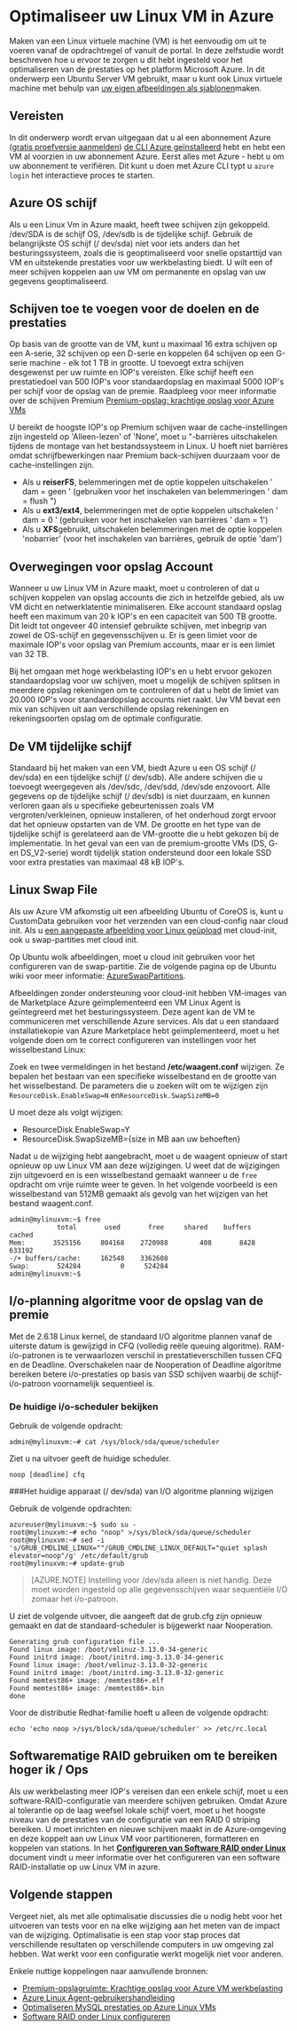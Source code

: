 <properties
    pageTitle="Optimaliseren van uw Linux VM in Azure | Microsoft Azure"
    description="Meer informatie over enkele optimalisatietips om ervoor te zorgen dat u hebt ingesteld met de Linux VM voor optimale prestaties op Azure"
    keywords="Linux virtuele machine van virtuele machine linux ubuntu virtual machine" 
    services="virtual-machines-linux"
    documentationCenter=""
    authors="rickstercdn"
    manager="timlt"
    editor="tysonn"
    tags="azure-resource-manager" />

<tags
    ms.service="virtual-machines-linux"
    ms.workload="infrastructure-services"
    ms.tgt_pltfrm="vm-linux"
    ms.devlang="na"
    ms.topic="article"
    ms.date="09/06/2016"
    ms.author="rclaus"/>

# <a name="optimize-your-linux-vm-on-azure"></a>Optimaliseer uw Linux VM in Azure

Maken van een Linux virtuele machine (VM) is het eenvoudig om uit te voeren vanaf de opdrachtregel of vanuit de portal. In deze zelfstudie wordt beschreven hoe u ervoor te zorgen u dit hebt ingesteld voor het optimaliseren van de prestaties op het platform Microsoft Azure. In dit onderwerp een Ubuntu Server VM gebruikt, maar u kunt ook Linux virtuele machine met behulp van [uw eigen afbeeldingen als sjablonen](virtual-machines-linux-create-upload-generic.md)maken.  

## <a name="prerequisites"></a>Vereisten

In dit onderwerp wordt ervan uitgegaan dat u al een abonnement Azure ([gratis proefversie aanmelden](https://azure.microsoft.com/pricing/free-trial/)) [de CLI Azure geïnstalleerd](../xplat-cli-install.md) hebt en hebt een VM al voorzien in uw abonnement Azure. Eerst alles met Azure - hebt u om uw abonnement te verifiëren. Dit kunt u doen met Azure CLI typt u `azure login` het interactieve proces te starten. 

## <a name="azure-os-disk"></a>Azure OS schijf

Als u een Linux Vm in Azure maakt, heeft twee schijven zijn gekoppeld. /dev/SDA is de schijf OS, /dev/sdb is de tijdelijke schijf.  Gebruik de belangrijkste OS schijf (/ dev/sda) niet voor iets anders dan het besturingssysteem, zoals die is geoptimaliseerd voor snelle opstarttijd van VM en uitstekende prestaties voor uw werkbelasting biedt. U wilt een of meer schijven koppelen aan uw VM om permanente en opslag van uw gegevens geoptimaliseerd. 

## <a name="adding-disks-for-size-and-performance-targets"></a>Schijven toe te voegen voor de doelen en de prestaties 

Op basis van de grootte van de VM, kunt u maximaal 16 extra schijven op een A-serie, 32 schijven op een D-serie en koppelen 64 schijven op een G-serie machine - elk tot 1 TB in grootte. U toevoegt extra schijven desgewenst per uw ruimte en IOP's vereisten. Elke schijf heeft een prestatiedoel van 500 IOP's voor standaardopslag en maximaal 5000 IOP's per schijf voor de opslag van de premie.  Raadpleeg voor meer informatie over de schijven Premium [Premium-opslag: krachtige opslag voor Azure VMs](../storage/storage-premium-storage.md)

U bereikt de hoogste IOP's op Premium schijven waar de cache-instellingen zijn ingesteld op 'Alleen-lezen' of 'None', moet u "-barrières uitschakelen tijdens de montage van het bestandssysteem in Linux. U hoeft niet barrières omdat schrijfbewerkingen naar Premium back-schijven duurzaam voor de cache-instellingen zijn.

- Als u **reiserFS**, belemmeringen met de optie koppelen uitschakelen ' dam = geen ' (gebruiken voor het inschakelen van belemmeringen ' dam = flush ")
- Als u **ext3/ext4**, belemmeringen met de optie koppelen uitschakelen ' dam = 0 ' (gebruiken voor het inschakelen van barrières ' dam = 1')
- Als u **XFS**gebruikt, uitschakelen belemmeringen met de optie koppelen 'nobarrier' (voor het inschakelen van barrières, gebruik de optie 'dam')

## <a name="storage-account-considerations"></a>Overwegingen voor opslag Account

Wanneer u uw Linux VM in Azure maakt, moet u controleren of dat u schijven koppelen van opslag accounts die zich in hetzelfde gebied, als uw VM dicht en netwerklatentie minimaliseren.  Elke account standaard opslag heeft een maximum van 20 k IOP's en een capaciteit van 500 TB grootte.  Dit leidt tot ongeveer 40 intensief gebruikte schijven, met inbegrip van zowel de OS-schijf en gegevensschijven u. Er is geen limiet voor de maximale IOP's voor opslag van Premium accounts, maar er is een limiet van 32 TB. 

Bij het omgaan met hoge werkbelasting IOP's en u hebt ervoor gekozen standaardopslag voor uw schijven, moet u mogelijk de schijven splitsen in meerdere opslag rekeningen om te controleren of dat u hebt de limiet van 20.000 IOP's voor standaardopslag accounts niet raakt. Uw VM bevat een mix van schijven uit aan verschillende opslag rekeningen en rekeningsoorten opslag om de optimale configuratie. 

## <a name="your-vm-temporary-drive"></a>De VM tijdelijke schijf

Standaard bij het maken van een VM, biedt Azure u een OS schijf (/ dev/sda) en een tijdelijke schijf (/ dev/sdb).  Alle andere schijven die u toevoegt weergegeven als /dev/sdc, /dev/sdd, /dev/sde enzovoort. Alle gegevens op de tijdelijke schijf (/ dev/sdb) is niet duurzaam, en kunnen verloren gaan als u specifieke gebeurtenissen zoals VM vergroten/verkleinen, opnieuw installeren, of het onderhoud zorgt ervoor dat het opnieuw opstarten van de VM.  De grootte en het type van de tijdelijke schijf is gerelateerd aan de VM-grootte die u hebt gekozen bij de implementatie. In het geval van een van de premium-grootte VMs (DS, G- en DS_V2-serie) wordt tijdelijk station ondersteund door een lokale SSD voor extra prestaties van maximaal 48 kB IOP's. 

## <a name="linux-swap-file"></a>Linux Swap File

Als uw Azure VM afkomstig uit een afbeelding Ubuntu of CoreOS is, kunt u CustomData gebruiken voor het verzenden van een cloud-config naar cloud init. Als u [een aangepaste afbeelding voor Linux geüpload](virtual-machines-linux-upload-vhd.md) met cloud-init, ook u swap-partities met cloud init.

Op Ubuntu wolk afbeeldingen, moet u cloud init gebruiken voor het configureren van de swap-partitie. Zie de volgende pagina op de Ubuntu wiki voor meer informatie: [AzureSwapPartitions](https://wiki.ubuntu.com/AzureSwapPartitions).

Afbeeldingen zonder ondersteuning voor cloud-init hebben VM-images van de Marketplace Azure geïmplementeerd een VM Linux Agent is geïntegreerd met het besturingssysteem. Deze agent kan de VM te communiceren met verschillende Azure services. Als dat u een standaard installatiekopie van Azure Marketplace hebt geïmplementeerd, moet u het volgende doen om te correct configureren van instellingen voor het wisselbestand Linux:

Zoek en twee vermeldingen in het bestand **/etc/waagent.conf** wijzigen. Ze bepalen het bestaan van een specifieke wisselbestand en de grootte van het wisselbestand. De parameters die u zoeken wilt om te wijzigen zijn `ResourceDisk.EnableSwap=N` en`ResourceDisk.SwapSizeMB=0` 

U moet deze als volgt wijzigen:

* ResourceDisk.EnableSwap=Y
* ResourceDisk.SwapSizeMB={size in MB aan uw behoeften} 

Nadat u de wijziging hebt aangebracht, moet u de waagent opnieuw of start opnieuw op uw Linux VM aan deze wijzigingen.  U weet dat de wijzigingen zijn uitgevoerd en is een wisselbestand gemaakt wanneer u de `free` opdracht om vrije ruimte weer te geven. In het volgende voorbeeld is een wisselbestand van 512MB gemaakt als gevolg van het wijzigen van het bestand waagent.conf.

    admin@mylinuxvm:~$ free
                total       used       free     shared    buffers     cached
    Mem:       3525156     804168    2720988        408       8428     633192
    -/+ buffers/cache:     162548    3362608
    Swap:       524284          0     524284
    admin@mylinuxvm:~$
 
## <a name="io-scheduling-algorithm-for-premium-storage"></a>I/o-planning algoritme voor de opslag van de premie

Met de 2.6.18 Linux kernel, de standaard I/O algoritme plannen vanaf de uiterste datum is gewijzigd in CFQ (volledig reële queuing algoritme). RAM-i/o-patronen is te verwaarlozen verschil in prestatieverschillen tussen CFQ en de Deadline.  Overschakelen naar de Nooperation of Deadline algoritme bereiken betere i/o-prestaties op basis van SSD schijven waarbij de schijf-i/o-patroon voornamelijk sequentieel is.

### <a name="view-the-current-io-scheduler"></a>De huidige i/o-scheduler bekijken

Gebruik de volgende opdracht:  

    admin@mylinuxvm:~# cat /sys/block/sda/queue/scheduler

Ziet u na uitvoer geeft de huidige scheduler.  

    noop [deadline] cfq

###<a name="change-the-current-device-devsda-of-io-scheduling-algorithm"></a>Het huidige apparaat (/ dev/sda) van I/O algoritme planning wijzigen

Gebruik de volgende opdrachten:  

    azureuser@mylinuxvm:~$ sudo su -
    root@mylinuxvm:~# echo "noop" >/sys/block/sda/queue/scheduler
    root@mylinuxvm:~# sed -i 's/GRUB_CMDLINE_LINUX=""/GRUB_CMDLINE_LINUX_DEFAULT="quiet splash elevator=noop"/g' /etc/default/grub
    root@mylinuxvm:~# update-grub

>[AZURE.NOTE] Instelling voor /dev/sda alleen is niet handig. Deze moet worden ingesteld op alle gegevensschijven waar sequentiële I/O zomaar het i/o-patroon.  

U ziet de volgende uitvoer, die aangeeft dat de grub.cfg zijn opnieuw gemaakt en dat de standaard-scheduler is bijgewerkt naar Nooperation.  

    Generating grub configuration file ...
    Found linux image: /boot/vmlinuz-3.13.0-34-generic
    Found initrd image: /boot/initrd.img-3.13.0-34-generic
    Found linux image: /boot/vmlinuz-3.13.0-32-generic
    Found initrd image: /boot/initrd.img-3.13.0-32-generic
    Found memtest86+ image: /memtest86+.elf
    Found memtest86+ image: /memtest86+.bin
    done

Voor de distributie Redhat-familie hoeft u alleen de volgende opdracht:   

    echo 'echo noop >/sys/block/sda/queue/scheduler' >> /etc/rc.local

## <a name="using-software-raid-to-achieve-higher-iops"></a>Softwarematige RAID gebruiken om te bereiken hoger ik / Ops

Als uw werkbelasting meer IOP's vereisen dan een enkele schijf, moet u een software-RAID-configuratie van meerdere schijven gebruiken. Omdat Azure al tolerantie op de laag weefsel lokale schijf voert, moet u het hoogste niveau van de prestaties van de configuratie van een RAID 0 striping bereiken.  U moet inrichten en nieuwe schijven maakt in de Azure-omgeving en deze koppelt aan uw Linux VM voor partitioneren, formatteren en koppelen van stations.  In het **[Configureren van Software RAID onder Linux](virtual-machines-linux-configure-raid.md)** document vindt u meer informatie over het configureren van een software RAID-installatie op uw Linux VM in azure.


## <a name="next-steps"></a>Volgende stappen

Vergeet niet, als met alle optimalisatie discussies die u nodig hebt voor het uitvoeren van tests voor en na elke wijziging aan het meten van de impact van de wijziging.  Optimalisatie is een stap voor stap proces dat verschillende resultaten op verschillende computers in uw omgeving zal hebben.  Wat werkt voor een configuratie werkt mogelijk niet voor anderen.

Enkele nuttige koppelingen naar aanvullende bronnen: 

- [Premium-opslagruimte: Krachtige opslag voor Azure VM werkbelasting](../storage/storage-premium-storage.md)
- [Azure Linux Agent-gebruikershandleiding](virtual-machines-linux-agent-user-guide.md)
- [Optimaliseren MySQL prestaties op Azure Linux VMs](virtual-machines-linux-classic-optimize-mysql.md)
- [Software RAID onder Linux configureren](virtual-machines-linux-configure-raid.md)
